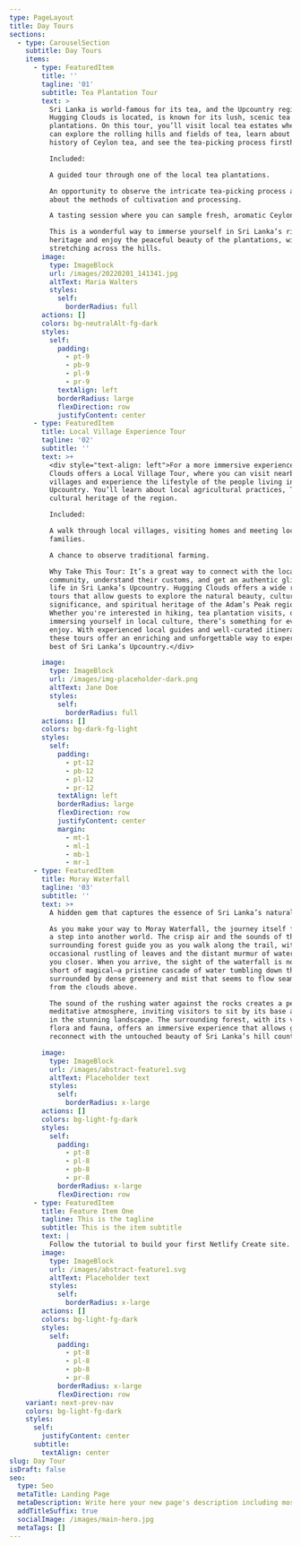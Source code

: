```yaml
---
type: PageLayout
title: Day Tours
sections:
  - type: CarouselSection
    subtitle: Day Tours
    items:
      - type: FeaturedItem
        title: ''
        tagline: '01'
        subtitle: Tea Plantation Tour
        text: >
          Sri Lanka is world-famous for its tea, and the Upcountry region, where
          Hugging Clouds is located, is known for its lush, scenic tea
          plantations. On this tour, you’ll visit local tea estates where you
          can explore the rolling hills and fields of tea, learn about the
          history of Ceylon tea, and see the tea-picking process firsthand.

          Included:

          A guided tour through one of the local tea plantations.

          An opportunity to observe the intricate tea-picking process and learn
          about the methods of cultivation and processing.

          A tasting session where you can sample fresh, aromatic Ceylon tea.

          This is a wonderful way to immerse yourself in Sri Lanka’s rich tea
          heritage and enjoy the peaceful beauty of the plantations, with views
          stretching across the hills.
        image:
          type: ImageBlock
          url: /images/20220201_141341.jpg
          altText: Maria Walters
          styles:
            self:
              borderRadius: full
        actions: []
        colors: bg-neutralAlt-fg-dark
        styles:
          self:
            padding:
              - pt-9
              - pb-9
              - pl-9
              - pr-9
            textAlign: left
            borderRadius: large
            flexDirection: row
            justifyContent: center
      - type: FeaturedItem
        title: Local Village Experience Tour
        tagline: '02'
        subtitle: ''
        text: >+
          <div style="text-align: left">For a more immersive experience, Hugging
          Clouds offers a Local Village Tour, where you can visit nearby rural
          villages and experience the lifestyle of the people living in the
          Upcountry. You’ll learn about local agricultural practices, The rich
          cultural heritage of the region.

          Included:

          A walk through local villages, visiting homes and meeting local
          families.

          A chance to observe traditional farming.

          Why Take This Tour: It’s a great way to connect with the local
          community, understand their customs, and get an authentic glimpse of
          life in Sri Lanka’s Upcountry. Hugging Clouds offers a wide range of
          tours that allow guests to explore the natural beauty, cultural
          significance, and spiritual heritage of the Adam’s Peak region.
          Whether you're interested in hiking, tea plantation visits, or
          immersing yourself in local culture, there’s something for everyone to
          enjoy. With experienced local guides and well-curated itineraries,
          these tours offer an enriching and unforgettable way to experience the
          best of Sri Lanka’s Upcountry.</div>

        image:
          type: ImageBlock
          url: /images/img-placeholder-dark.png
          altText: Jane Doe
          styles:
            self:
              borderRadius: full
        actions: []
        colors: bg-dark-fg-light
        styles:
          self:
            padding:
              - pt-12
              - pb-12
              - pl-12
              - pr-12
            textAlign: left
            borderRadius: large
            flexDirection: row
            justifyContent: center
            margin:
              - mt-1
              - ml-1
              - mb-1
              - mr-1
      - type: FeaturedItem
        title: Moray Waterfall
        tagline: '03'
        subtitle: ''
        text: >+
          A hidden gem that captures the essence of Sri Lanka’s natural beauty. 

          As you make your way to Moray Waterfall, the journey itself feels like
          a step into another world. The crisp air and the sounds of the
          surrounding forest guide you as you walk along the trail, with the
          occasional rustling of leaves and the distant murmur of water leading
          you closer. When you arrive, the sight of the waterfall is nothing
          short of magical—a pristine cascade of water tumbling down the rocks,
          surrounded by dense greenery and mist that seems to flow seamlessly
          from the clouds above.

          The sound of the rushing water against the rocks creates a peaceful,
          meditative atmosphere, inviting visitors to sit by its base and take
          in the stunning landscape. The surrounding forest, with its variety of
          flora and fauna, offers an immersive experience that allows guests to
          reconnect with the untouched beauty of Sri Lanka’s hill country.

        image:
          type: ImageBlock
          url: /images/abstract-feature1.svg
          altText: Placeholder text
          styles:
            self:
              borderRadius: x-large
        actions: []
        colors: bg-light-fg-dark
        styles:
          self:
            padding:
              - pt-8
              - pl-8
              - pb-8
              - pr-8
            borderRadius: x-large
            flexDirection: row
      - type: FeaturedItem
        title: Feature Item One
        tagline: This is the tagline
        subtitle: This is the item subtitle
        text: |
          Follow the tutorial to build your first Netlify Create site.
        image:
          type: ImageBlock
          url: /images/abstract-feature1.svg
          altText: Placeholder text
          styles:
            self:
              borderRadius: x-large
        actions: []
        colors: bg-light-fg-dark
        styles:
          self:
            padding:
              - pt-8
              - pl-8
              - pb-8
              - pr-8
            borderRadius: x-large
            flexDirection: row
    variant: next-prev-nav
    colors: bg-light-fg-dark
    styles:
      self:
        justifyContent: center
      subtitle:
        textAlign: center
slug: Day Tour
isDraft: false
seo:
  type: Seo
  metaTitle: Landing Page
  metaDescription: Write here your new page's description including most relevant keywords.
  addTitleSuffix: true
  socialImage: /images/main-hero.jpg
  metaTags: []
---
```

